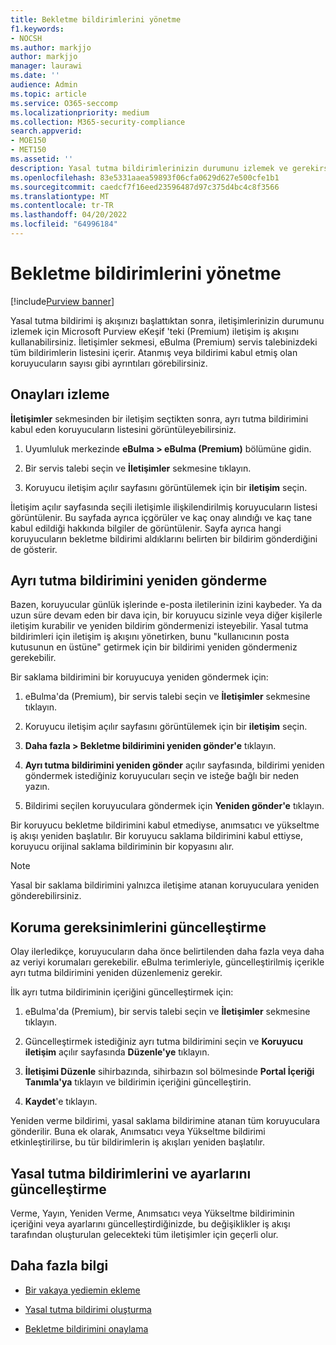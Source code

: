 ```yaml
---
title: Bekletme bildirimlerini yönetme
f1.keywords:
- NOCSH
ms.author: markjjo
author: markjjo
manager: laurawi
ms.date: ''
audience: Admin
ms.topic: article
ms.service: O365-seccomp
ms.localizationpriority: medium
ms.collection: M365-security-compliance
search.appverid:
- MOE150
- MET150
ms.assetid: ''
description: Yasal tutma bildirimlerinizin durumunu izlemek ve gerekirse bunları güncelleştirip yeniden göndermek için eBulma (Premium) içindeki iletişim iş akışını kullanın.
ms.openlocfilehash: 83e5331aaea59893f06cfa0629d627e500cfe1b1
ms.sourcegitcommit: caedcf7f16eed23596487d97c375d4bc4c8f3566
ms.translationtype: MT
ms.contentlocale: tr-TR
ms.lasthandoff: 04/20/2022
ms.locfileid: "64996184"
---
```

# <a name="manage-hold-notifications"></a>Bekletme bildirimlerini yönetme

[!include[Purview banner](../includes/purview-rebrand-banner.md)]

Yasal tutma bildirimi iş akışınızı başlattıktan sonra, iletişimlerinizin durumunu izlemek için Microsoft Purview eKeşif 'teki (Premium) iletişim iş akışını kullanabilirsiniz. İletişimler sekmesi, eBulma (Premium) servis talebinizdeki tüm bildirimlerin listesini içerir. Atanmış veya bildirimi kabul etmiş olan koruyucuların sayısı gibi ayrıntıları görebilirsiniz.

## <a name="monitor-acknowledgments"></a>Onayları izleme

**İletişimler** sekmesinden bir iletişim seçtikten sonra, ayrı tutma bildirimini kabul eden koruyucuların listesini görüntüleyebilirsiniz. 

1. Uyumluluk merkezinde **eBulma > eBulma (Premium)** bölümüne gidin.

2. Bir servis talebi seçin ve **İletişimler** sekmesine tıklayın.

3. Koruyucu iletişim açılır sayfasını görüntülemek için bir **iletişim** seçin.

İletişim açılır sayfasında seçili iletişimle ilişkilendirilmiş koruyucuların listesi görüntülenir. Bu sayfada ayrıca içgörüler ve kaç onay alındığı ve kaç tane kabul edildiği hakkında bilgiler de görüntülenir. Sayfa ayrıca hangi koruyucuların bekletme bildirimi aldıklarını belirten bir bildirim gönderdiğini de gösterir.

## <a name="re-send-a-hold-notice"></a>Ayrı tutma bildirimini yeniden gönderme

Bazen, koruyucular günlük işlerinde e-posta iletilerinin izini kaybeder. Ya da uzun süre devam eden bir dava için, bir koruyucu sizinle veya diğer kişilerle iletişim kurabilir ve yeniden bildirim göndermenizi isteyebilir. Yasal tutma bildirimleri için iletişim iş akışını yönetirken, bunu "kullanıcının posta kutusunun en üstüne" getirmek için bir bildirimi yeniden göndermeniz gerekebilir.

Bir saklama bildirimini bir koruyucuya yeniden göndermek için:

1. eBulma'da (Premium), bir servis talebi seçin ve **İletişimler** sekmesine tıklayın.

2. Koruyucu iletişim açılır sayfasını görüntülemek için bir **iletişim** seçin.

3. **Daha fazla > Bekletme bildirimini yeniden gönder'e** tıklayın.

4. **Ayrı tutma bildirimini yeniden gönder** açılır sayfasında, bildirimi yeniden göndermek istediğiniz koruyucuları seçin ve isteğe bağlı bir neden yazın.

5. Bildirimi seçilen koruyuculara göndermek için **Yeniden gönder'e** tıklayın.

Bir koruyucu bekletme bildirimini kabul etmediyse, anımsatıcı ve yükseltme iş akışı yeniden başlatılır. Bir koruyucu saklama bildirimini kabul ettiyse, koruyucu orijinal saklama bildiriminin bir kopyasını alır.

> [!NOTE]
> Yasal bir saklama bildirimini yalnızca iletişime atanan koruyuculara yeniden gönderebilirsiniz. 

## <a name="update-preservation-requirements"></a>Koruma gereksinimlerini güncelleştirme
  
Olay ilerledikçe, koruyucuların daha önce belirtilenden daha fazla veya daha az veriyi korumaları gerekebilir. eBulma terimleriyle, güncelleştirilmiş içerikle ayrı tutma bildirimini yeniden düzenlemeniz gerekir.

İlk ayrı tutma bildiriminin içeriğini güncelleştirmek için:

1. eBulma'da (Premium), bir servis talebi seçin ve **İletişimler** sekmesine tıklayın.

2. Güncelleştirmek istediğiniz ayrı tutma bildirimini seçin ve **Koruyucu iletişim** açılır sayfasında **Düzenle'ye** tıklayın.

3. **İletişimi Düzenle** sihirbazında, sihirbazın sol bölmesinde **Portal İçeriği Tanımla'ya** tıklayın ve bildirimin içeriğini güncelleştirin.

4. **Kaydet**'e tıklayın.

Yeniden verme bildirimi, yasal saklama bildirimine atanan tüm koruyuculara gönderilir. Buna ek olarak, Anımsatıcı veya Yükseltme bildirimi etkinleştirilirse, bu tür bildirimlerin iş akışları yeniden başlatılır.

## <a name="update-legal-hold-notifications-and-settings"></a>Yasal tutma bildirimlerini ve ayarlarını güncelleştirme

Verme, Yayın, Yeniden Verme, Anımsatıcı veya Yükseltme bildiriminin içeriğini veya ayarlarını güncelleştirdiğinizde, bu değişiklikler iş akışı tarafından oluşturulan gelecekteki tüm iletişimler için geçerli olur.

## <a name="more-information"></a>Daha fazla bilgi

- [Bir vakaya yediemin ekleme](add-custodians-to-case.md)

- [Yasal tutma bildirimi oluşturma](create-hold-notification.md)

- [Bekletme bildirimini onaylama](acknowledge-hold-notification.md)

